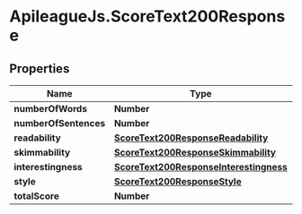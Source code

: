# ApileagueJs.ScoreText200Response

## Properties

Name | Type | Description | Notes
------------ | ------------- | ------------- | -------------
**numberOfWords** | **Number** |  | [optional] 
**numberOfSentences** | **Number** |  | [optional] 
**readability** | [**ScoreText200ResponseReadability**](ScoreText200ResponseReadability.md) |  | [optional] 
**skimmability** | [**ScoreText200ResponseSkimmability**](ScoreText200ResponseSkimmability.md) |  | [optional] 
**interestingness** | [**ScoreText200ResponseInterestingness**](ScoreText200ResponseInterestingness.md) |  | [optional] 
**style** | [**ScoreText200ResponseStyle**](ScoreText200ResponseStyle.md) |  | [optional] 
**totalScore** | **Number** |  | [optional] 


